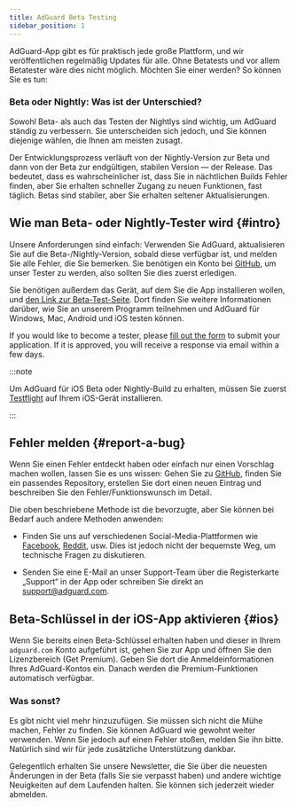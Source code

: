 ```yaml
---
title: AdGuard Beta Testing
sidebar_position: 1
---
```


AdGuard-App gibt es für praktisch jede große Plattform, und wir veröffentlichen regelmäßig Updates für alle. Ohne Betatests und vor allem Betatester wäre dies nicht möglich. Möchten Sie einer werden? So können Sie es tun:

### Beta oder Nightly: Was ist der Unterschied?

Sowohl Beta- als auch das Testen der Nightlys sind wichtig, um AdGuard ständig zu verbessern. Sie unterscheiden sich jedoch, und Sie können diejenige wählen, die Ihnen am meisten zusagt.

Der Entwicklungsprozess verläuft von der Nightly-Version zur Beta und dann von der Beta zur endgültigen, stabilen Version — der Release. Das bedeutet, dass es wahrscheinlicher ist, dass Sie in nächtlichen Builds Fehler finden, aber Sie erhalten schneller Zugang zu neuen Funktionen, fast täglich. Betas sind stabiler, aber Sie erhalten seltener Aktualisierungen.

## Wie man Beta- oder Nightly-Tester wird {#intro}

Unsere Anforderungen sind einfach: Verwenden Sie AdGuard, aktualisieren Sie auf die Beta-/Nightly-Version, sobald diese verfügbar ist, und melden Sie alle Fehler, die Sie bemerken. Sie benötigen ein Konto bei [GitHub](https://github.com/), um unser Tester zu werden, also sollten Sie dies zuerst erledigen.

Sie benötigen außerdem das Gerät, auf dem Sie die App installieren wollen, und [den Link zur Beta-Test-Seite](https://adguard.com/beta.html). Dort finden Sie weitere Informationen darüber, wie Sie an unserem Programm teilnehmen und AdGuard für Windows, Mac, Android und iOS testen können.

If you would like to become a tester, please [fill out the form](https://surveys.adguard.com/beta_testing_program/form.html) to submit your application. If it is approved, you will receive a response via email within a few days.

:::note

Um AdGuard für iOS Beta oder Nightly-Build zu erhalten, müssen Sie zuerst [Testflight](https://apps.apple.com/app/testflight/id899247664) auf Ihrem iOS-Gerät installieren.

:::

## Fehler melden {#report-a-bug}

Wenn Sie einen Fehler entdeckt haben oder einfach nur einen Vorschlag machen wollen, lassen Sie es uns wissen: Gehen Sie zu [GitHub](https://github.com/AdguardTeam/), finden Sie ein passendes Repository, erstellen Sie dort einen neuen Eintrag und beschreiben Sie den Fehler/Funktionswunsch im Detail.

Die oben beschriebene Methode ist die bevorzugte, aber Sie können bei Bedarf auch andere Methoden anwenden:

- Finden Sie uns auf verschiedenen Social-Media-Plattformen wie [Facebook](https://www.facebook.com/AdguardEn/), [Reddit](https://www.reddit.com/r/Adguard/), usw. Dies ist jedoch nicht der bequemste Weg, um technische Fragen zu diskutieren.

- Senden Sie eine E-Mail an unser Support-Team über die Registerkarte „Support“ in der App oder schreiben Sie direkt an [support@adguard.com](mailto:support@adguard.com).

## Beta-Schlüssel in der iOS-App aktivieren {#ios}

Wenn Sie bereits einen Beta-Schlüssel erhalten haben und dieser in Ihrem `adguard.com` Konto aufgeführt ist, gehen Sie zur App und öffnen Sie den Lizenzbereich (Get Premium). Geben Sie dort die Anmeldeinformationen Ihres AdGuard-Kontos ein. Danach werden die Premium-Funktionen automatisch verfügbar.

### Was sonst?

Es gibt nicht viel mehr hinzuzufügen. Sie müssen sich nicht die Mühe machen, Fehler zu finden. Sie können AdGuard wie gewohnt weiter verwenden. Wenn Sie jedoch auf einen Fehler stoßen, melden Sie ihn bitte. Natürlich sind wir für jede zusätzliche Unterstützung dankbar.

Gelegentlich erhalten Sie unsere Newsletter, die Sie über die neuesten Änderungen in der Beta (falls Sie sie verpasst haben) und andere wichtige Neuigkeiten auf dem Laufenden halten. Sie können sich jederzeit wieder abmelden.
